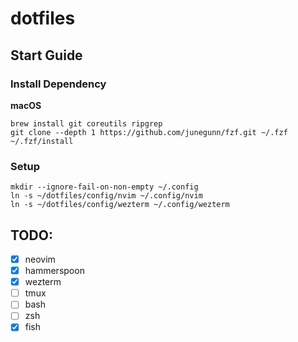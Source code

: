 # dotfiles

## Start Guide

### Install Dependency
**macOS**
```
brew install git coreutils ripgrep
git clone --depth 1 https://github.com/junegunn/fzf.git ~/.fzf
~/.fzf/install

```

### Setup
```
mkdir --ignore-fail-on-non-empty ~/.config
ln -s ~/dotfiles/config/nvim ~/.config/nvim
ln -s ~/dotfiles/config/wezterm ~/.config/wezterm
```

## TODO:
- [x] neovim
- [x] hammerspoon
- [x] wezterm
- [ ] tmux
- [ ] bash
- [ ] zsh
- [x] fish
